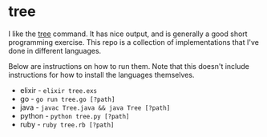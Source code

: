 # tree

I like the [tree](https://linux.die.net/man/1/tree) command. It has nice output, and is generally a good short programming exercise. This repo is a collection of implementations that I've done in different languages.

Below are instructions on how to run them. Note that this doesn't include instructions for how to install the languages themselves.

* elixir - `elixir tree.exs`
* go - `go run tree.go [?path]`
* java - `javac Tree.java && java Tree [?path]`
* python - `python tree.py [?path]`
* ruby - `ruby tree.rb [?path]`
